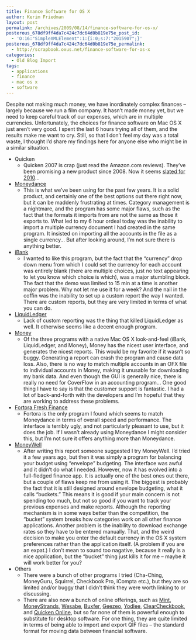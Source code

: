 ```yaml
---
title: Finance Software for OS X
author: Kerim Friedman
layout: post
permalink: /archives/2009/08/14/finance-software-for-os-x/
posterous_678df9ff4da7c424c7dc64d0b819e75e_post_id:
  - 'O:16:"SimpleXMLElement":1:{i:0;s:7:"2015907";}'
posterous_678df9ff4da7c424c7dc64d0b819e75e_permalink:
  - http://scrapbook.oxus.net/finance-software-for-os-x
categories:
  - Old Blog Import
tags:
  - applications
  - finance
  - mac os x
  - software
---
```

Despite not making much money, we have inordinately complex finances &#8211; largely because we run a film company. It hasn&#8217;t made money yet, but we need to keep careful track of our expenses, which are in multiple currencies. Unfortunately, the choices for finance software on Mac OS X just aren&#8217;t very good. I spent the last 6 hours trying all of them, and the results make me want to cry. Still, so that I don&#8217;t feel my day was a total waste, I thought I&#8217;d share my findings here for anyone else who might be in a similar situation.

  * Quicken 
      * Quicken 2007 is crap (just read the Amazon.com reviews). They&#8217;ve been promising a new product since 2008. Now it seems <a href="https://quicken.custhelp.com/cgi-bin/quicken.cfg/php/enduser/std_adp.php?p_faqid=6941" onclick="_gaq.push(['_trackEvent', 'outbound-article', 'https://quicken.custhelp.com/cgi-bin/quicken.cfg/php/enduser/std_adp.php?p_faqid=6941', 'slated for 2010']);" >slated for 2010</a>&#8230;
  * <a href="http://moneydance.com/" onclick="_gaq.push(['_trackEvent', 'outbound-article', 'http://moneydance.com/', 'Moneydance']);" >Moneydance</a> 
      * This is what we&#8217;ve been using for the past few years. It is a solid product, and certainly one of the best options out there right now, but it can be maddenly frustrating at times. Category management is a nightmare, and the program has some major flaws, such as the fact that the formats it imports from are not the same as those it exports to. What led to my 6 hour ordeal today was the inability to import a multiple currency document I had created in the same program. It insisted on importing all the accounts in the file as a single currency&#8230; But after looking around, I&#8217;m not sure there is anything better.
  * <a href="http://www.iggsoftware.com/ibank/" onclick="_gaq.push(['_trackEvent', 'outbound-article', 'http://www.iggsoftware.com/ibank/', 'iBank']);" >iBank</a> 
      * I wanted to like this program, but the fact that the &#8220;currency&#8221; drop down menu from which I could set the currency for each account was entirely blank (there are multiple choices, just no text appearing to let you know which choice is which), was a major stumbling block. The fact that the demo was limited to 15 min at a time is another major problem. Why not let me use it for a week? And the nail in the coffin was the inability to set up a custom report the way I wanted. There are custom reports, but they are very limited in terms of what you can do. 
  * <a href="http://www.liquidledger.com/" onclick="_gaq.push(['_trackEvent', 'outbound-article', 'http://www.liquidledger.com/', 'LiquidLedger']);" >LiquidLedger</a> 
      * Lack of custom reporting was the thing that killed LiquidLedger as well. It otherwise seems like a decent enough program.
  * <a href="http://www.jumsoft.com/money/" onclick="_gaq.push(['_trackEvent', 'outbound-article', 'http://www.jumsoft.com/money/', 'Money']);" >Money</a> 
      * Of the three programs with a native Mac OS X look-and-feel (iBank, LiquidLedger, and Money), Money has the nicest user interface, and generates the nicest reports. This would be my favorite if it wasn&#8217;t so buggy. Generating a report can crash the program and cause data loss. Also, there is no way to match multiple accounts in an OFX file to individual accounts in Money, making it unusable for downloading my bank data. And even though the GUI is generally nice, there is really no need for CoverFlow in an accounting program&#8230; One good thing I have to say is that the customer support is fantastic. I had a lot of back-and-forth with the developers and I&#8217;m hopeful that they are working to address these problems. 
  * <a href="http://www.fortora.com/" onclick="_gaq.push(['_trackEvent', 'outbound-article', 'http://www.fortora.com/', 'Fortora Fresh Finance']);" >Fortora Fresh Finance</a> 
      * Fortora is the only program I found which seems to match Moneydance in terms of overall speed and performance. The interface is terribly ugly, and not particularly pleasant to use, but it does the job. If I wasn&#8217;t already using Moneydance I might consider this, but I&#8217;m not sure it offers anything more than Moneydance.
  * <a href="http://nothirst.com/moneywell/overview.html" onclick="_gaq.push(['_trackEvent', 'outbound-article', 'http://nothirst.com/moneywell/overview.html', 'MoneyWell']);" >MoneyWell</a> 
      * After writing this report someone suggested I try MoneyWell. I&#8217;d tried it a few years ago, but then it was simply a program for balancing your budget using &#8220;envelope&#8221; budgeting. The interface was awful and it didn&#8217;t do what I needed. However, now it has evolved into a full-fledged finance app. It is actually one of the best ones out there, but a couple of flaws keep me from using it. The biggest is probably the fact that it is still designed around envelope budgeting, what it calls &#8220;buckets.&#8221; This means it is good if your main concern is not spending too much, but not so good if you want to track your previous expenses and make reports. Although the reporting mechanism is in some ways better than the competition, the &#8220;bucket&#8221; system breaks how categories work on all other finance applications. Another problem is the inability to download exchange rates so they have to be entered manually. That, and the weird decision to make you enter the default currency in the OS X system preferences rather than the application itself. (A problem if you are an expat.) I don&#8217;t mean to sound too nagative, because it really is a nice application, but the &#8220;bucket&#8221; thing just kills it for me &#8211; maybe it will work better for you?
  * Others 
      * There were a bunch of other programs I tried (Cha-Ching, MoneyGuru, Squirrel, Checkbook Pro, iCompta etc.), but they are so limited and/or buggy that I didn&#8217;t think they were worth linking to or discussing.
      * There are also now a bunch of online offerings, such as <a href="http://mint.com" onclick="_gaq.push(['_trackEvent', 'outbound-article', 'http://mint.com', 'Mint']);" >Mint</a>, <a href="https://money.strands.com/" onclick="_gaq.push(['_trackEvent', 'outbound-article', 'https://money.strands.com/', 'MoneyStrands']);" >MoneyStrands</a>, <a href="http://www.wesabe.com/" onclick="_gaq.push(['_trackEvent', 'outbound-article', 'http://www.wesabe.com/', 'Wesabe']);" >Wesabe</a>, <a href="http://www.buxfer.com/" onclick="_gaq.push(['_trackEvent', 'outbound-article', 'http://www.buxfer.com/', 'Buxfer']);" >Buxfer</a>, <a href="https://www.geezeo.com/" onclick="_gaq.push(['_trackEvent', 'outbound-article', 'https://www.geezeo.com/', 'Geezeo']);" >Geezeo</a>, <a href="http://www.yodlee.com/" onclick="_gaq.push(['_trackEvent', 'outbound-article', 'http://www.yodlee.com/', 'Yodlee']);" >Yodlee</a>, <a href="https://www.clearcheckbook.com/" onclick="_gaq.push(['_trackEvent', 'outbound-article', 'https://www.clearcheckbook.com/', 'ClearCheckbook']);" >ClearCheckbook</a>, and <a href="http://quicken.intuit.com/" onclick="_gaq.push(['_trackEvent', 'outbound-article', 'http://quicken.intuit.com/', 'Quicken Online']);" >Quicken Online</a>, but so far none of them is powerful enough to substitute for desktop software. For one thing, they are quite limited in terms of being able to import and export QIF files &#8211; the standard format for moving data between financial software. 

